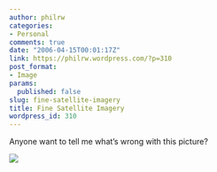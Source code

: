 ```yaml
---
author: philrw
categories:
- Personal
comments: true
date: "2006-04-15T00:01:17Z"
link: https://philrw.wordpress.com/?p=310
post_format:
- Image
params:
  published: false
slug: fine-satellite-imagery
title: Fine Satellite Imagery
wordpress_id: 310
---
```


Anyone want to tell me what’s wrong with this picture?

![](/images/Crazy_Downtown_LA.jpg)

